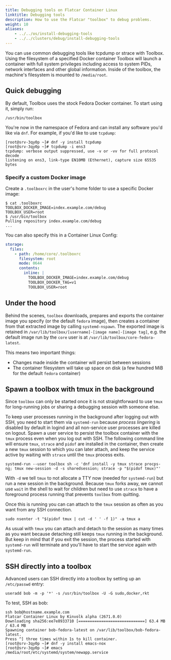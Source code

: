 ```yaml
---
title: Debugging tools on Flatcar Container Linux
linktitle: Debugging tools
description: How to use the Flatcar "toolbox" to debug problems.
weight: 10
aliases:
    - ../../os/install-debugging-tools
    - ../../clusters/debug/install-debugging-tools
---
```


You can use common debugging tools like tcpdump or strace with Toolbox. Using the filesystem of a specified Docker container Toolbox will launch a container with full system privileges including access to system PIDs, network interfaces and other global information. Inside of the toolbox, the machine's filesystem is mounted to `/media/root`.

## Quick debugging

By default, Toolbox uses the stock Fedora Docker container. To start using it, simply run:

```shell
/usr/bin/toolbox
```

You're now in the namespace of Fedora and can install any software you'd like via `dnf`. For example, if you'd like to use `tcpdump`:

```shell
[root@srv-3qy0p ~]# dnf -y install tcpdump
[root@srv-3qy0p ~]# tcpdump -i ens3
tcpdump: verbose output suppressed, use -v or -vv for full protocol decode
listening on ens3, link-type EN10MB (Ethernet), capture size 65535 bytes
```

### Specify a custom Docker image

Create a `.toolboxrc` in the user's home folder to use a specific Docker image:

```shell
$ cat .toolboxrc
TOOLBOX_DOCKER_IMAGE=index.example.com/debug
TOOLBOX_USER=root
$ /usr/bin/toolbox
Pulling repository index.example.com/debug
...
```

You can also specify this in a Container Linux Config:

```yaml
storage:
  files:
    - path: /home/core/.toolboxrc
      filesystem: root
      mode: 0644
      contents:
        inline: |
          TOOLBOX_DOCKER_IMAGE=index.example.com/debug
          TOOLBOX_DOCKER_TAG=v1
          TOOLBOX_USER=root
```

## Under the hood

Behind the scenes, `toolbox` downloads, prepares and exports the container
image you specify (or the default `fedora` image), then creates a container
from that extracted image by calling `systemd-nspawn`.  The exported
image is retained in
`/var/lib/toolbox/[username]-[image name]-[image tag]`, e.g. the default
image run by the `core` user is at `/var/lib/toolbox/core-fedora-latest`.  

This means two important things:

* Changes made inside the container will persist between sessions
* The container filesystem will take up space on disk (a few hundred MiB
for the default `fedora` container)

## Spawn a toolbox with tmux in the background

Since `toolbox` can only be started once it is not straightforward to use `tmux`
for long-running jobs or sharing a debugging session with someone else.

To keep user processes running in the background after logging out with SSH,
you need to start them via `systemd-run` because _process lingering_ is disabled
by default in logind and all non-service user processes are killed on logout.
Spawn a user service to persist the toolbox container with the `tmux` process
even when you log out with SSH.
The following command line will ensure `tmux`, `strace` and `pidof` are installed
in the container, then create a new `tmux` session to which you can later attach,
and keep the service active by waiting with `strace` until the `tmux` process exits.

```shell
systemd-run --user toolbox sh -c 'dnf install -y tmux strace procps-ng; tmux new-session -d -s sharedsession; strace -p "$(pidof tmux)"'
```

With `-d` we tell `tmux` to not allocate a TTY now (needed for `systemd-run`) but run a
new session in the background.
Because `tmux` forks away, we cannot use `wait` in the shell to wait for children but need
to use `strace` to have a foreground process running that prevents `toolbox` from quitting.

Once this is running you can can attach to the `tmux` session as often as you want from any SSH connection.

```shell
sudo nsenter -t "$(pidof tmux | cut -d ' ' -f 1)" -a tmux a
```

As usual with `tmux` you can attach and detach to the session as many times as you want because detaching
still keeps `tmux` running in the background. But keep in mind that if you exit the session, the process
started with `systemd-run` will terminate and you'll have to start the service again with `systemd-run`.

## SSH directly into a toolbox

Advanced users can SSH directly into a toolbox by setting up an `/etc/passwd` entry:

```shell
useradd bob -m -p '*' -s /usr/bin/toolbox -U -G sudo,docker,rkt
```

To test, SSH as bob:

```shell
ssh bob@hostname.example.com
Flatcar Container Linux by Kinvolk alpha (2671.0.0)
Downloading sha256:ee7e8933710 [=============================] 63.4 MB / 63.4 MB
Spawning container bob-fedora-latest on /var/lib/toolbox/bob-fedora-latest.
Press ^] three times within 1s to kill container.
[root@srv-3qy0p ~]# dnf -y install emacs-nox
[root@srv-3qy0p ~]# emacs /media/root/etc/systemd/system/newapp.service
```
